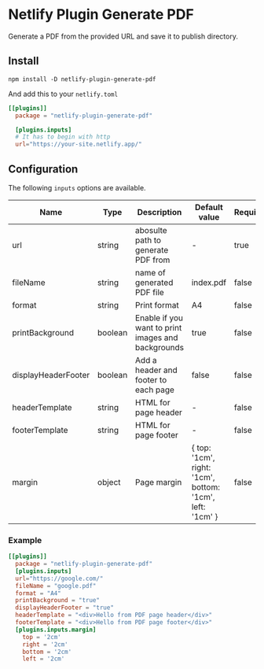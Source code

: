 # Netlify Plugin Generate PDF

Generate a PDF from the provided URL and save it to publish directory.

## Install

`npm install -D netlify-plugin-generate-pdf`

And add this to your `netlify.toml`

```toml
[[plugins]]
  package = "netlify-plugin-generate-pdf"

  [plugins.inputs]
  # It has to begin with http
  url="https://your-site.netlify.app/"
```

## Configuration

The following `inputs` options are available.

| Name                | Type    | Description                                        | Default value                                            | Required |
| ------------------- | ------- | -------------------------------------------------- | -------------------------------------------------------- | -------- |
| url                 | string  | abosulte path to generate PDF from                 | -                                                        | true     |
| fileName            | string  | name of generated PDF file                         | index.pdf                                                | false    |
| format              | string  | Print format                                       | A4                                                       | false    |
| printBackground     | boolean | Enable if you want to print images and backgrounds | true                                                     | false    |
| displayHeaderFooter | boolean | Add a header and footer to each page               | false                                                    | false    |
| headerTemplate      | string  | HTML for page header                               | -                                                        | false    |
| footerTemplate      | string  | HTML for page footer                               | -                                                        | false    |
| margin              | object  | Page margin                                        | { top: '1cm', right: '1cm', bottom: '1cm', left: '1cm' } | false    |

### Example

```toml
[[plugins]]
  package = "netlify-plugin-generate-pdf"
  [plugins.inputs]
  url="https://google.com/"
  fileName = "google.pdf"
  format = "A4"
  printBackground = "true"
  displayHeaderFooter = "true"
  headerTemplate = "<div>Hello from PDF page header</div>"
  footerTemplate = "<div>Hello from PDF page footer</div>"
  [plugins.inputs.margin]
    top = '2cm'
    right = '2cm'
    bottom = '2cm'
    left = '2cm'
```
